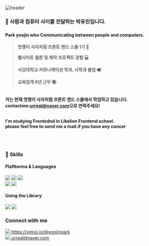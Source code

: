 ![header](https://capsule-render.vercel.app/api?type=slice&color=auto&height=300&section=header&text=Frontend%20Developer&fontSize=60)


<h3> 👯 사람과 컴퓨터 사이를 전달하는 박유진입니다.<h3>
<h4> Park yoojin who Communicating between people and computers.<h4>

>멋쟁이 사자처럼 프론트 엔드 스쿨 1기 🦁 <br>
>
>웹사이트 클론 및 제작 프로젝트 경험 💻 <br>
>
>서강대학교 커뮤니케이션 학과, 사학과 졸업 🕊<br>
>  
>교육업계 6년 근무 📚<br>
<br>
저는 현재 멋쟁이 사자처럼 프론트 엔드 스쿨에서 학업하고 있습니다.<br>
contactme:<a href=""mailto:urreal@naver.com">urreal@naver.com</a>으로 연락주세요!
  
<p><br> I'm studying Frontednd in Likelion Frontend school.<br>
please feel free to send me a mail.if you have any concer</p>

 <br>
 <br>
  
<h3> 💪 Skills </h3>

<h4>Plafttorms & Languages</h4>
<div flex>
  <img src="https://img.shields.io/badge/CSS3-1572B6?style=flat-square&logo=CSS3&logoColor=white"/> 
  <img src="https://img.shields.io/badge/HTML5-E34F26?style=flat-square&logo=HTML5&logoColor=white"/>
  <img src="https://img.shields.io/badge/JavaScript-F7DF1E?style=flat-square&logo=JavaScript&logoColor=white"/>
</div>
<div flex> 
  <img src="https://img.shields.io/badge/Sass-CC6699?style=flat-square&logo=Sass&logoColor=white"/>
  <img src="https://img.shields.io/badge/GitHub-181717?style=flat-square&logo=GitHub&logoColor=white"/>
</div>
<h4>Using the Library</h4>    
<div flex> 
    <img src="https://img.shields.io/badge/Bootstrap-7952B3?style=flat-square&logo=Bootstrap&logoColor=white"/>
    <img src="https://img.shields.io/badge/Tailwind CSS-06B6D4?style=flat-square&logo=Tailwind CSS&logoColor=white"/>
  </div>


  <h3>Connect with me</h3>
<a href="https://velog.io/@yoojinpark"><img src="https://img.shields.io/badge/velog-68BC71?style=flat-square&logo=Bloglovin&logoColor=white"/> https://velog.io/@yoojinpark</a><br>
<a href=""mailto:urreal@naver.com"><img src="https://img.shields.io/badge/Gmail-EA4335?style=flat-square&logo=Gmail&logoColor=white"/> urreal@naver.com</a>
